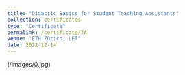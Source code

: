 ```yaml
---
title: "Didactic Basics for Student Teaching Assistants"
collection: certificates
type: "Certificate"
permalink: /certificate/TA
venue: "ETH Zürich, LET"
date: 2022-12-14
---
```


(/images/0.jpg)
